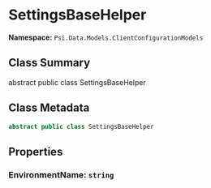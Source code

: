 # SettingsBaseHelper

**Namespace:** `Psi.Data.Models.ClientConfigurationModels`

## Class Summary

abstract public class SettingsBaseHelper

## Class Metadata

```typescript
abstract public class SettingsBaseHelper
```

## Properties

### EnvironmentName: `string`

